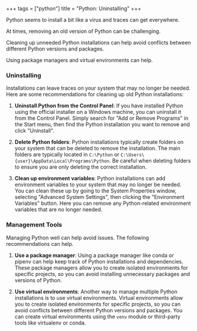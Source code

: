 +++
tags = ["python"]
title = "Python: Uninstalling"
+++


Python seems to install a bit like a virus and traces can get everywhere.

At times, removing an old version of Python can be challenging. 

Cleaning up unneeded Python installations can help avoid conflicts between different Python versions and packages.

Using package managers and virtual environments can help.

### Uninstalling

Installations can leave traces on your system that may no longer be needed. 
Here are some recommendations for cleaning up old Python installations:

1. **Uninstall Python from the Control Panel**: If you have installed 
Python using the official installer on a Windows machine, 
you can uninstall it from the Control Panel. Simply search for 
"Add or Remove Programs" in the Start menu, then find the Python 
installation you want to remove and click "Uninstall".

2. **Delete Python folders**: Python installations typically create 
folders on your system that can be deleted to remove the installation. 
The main folders are typically located in `C:\Python` 
or `C:\Users\{user}\AppData\Local\Programs\Python`. 
Be careful when deleting folders to ensure you are only deleting the 
correct installation.

3. **Clean up environment variables**: Python installations can 
add environment variables to your system that may no longer be needed. 
You can clean these up by going to the System Properties window, 
selecting "Advanced System Settings", then clicking the 
"Environment Variables" button. Here you can remove any Python-related 
environment variables that are no longer needed.


### Management Tools

Managing Python well can help avoid issues. The following recommendations can help. 

1. **Use a package manager**: Using a package manager like conda or pipenv 
can help keep track of Python installations and dependencies. 
These package managers allow you to create isolated environments for 
specific projects, so you can avoid installing unnecessary packages and 
versions of Python.

2. **Use virtual environments**: Another way to manage multiple Python 
installations is to use virtual environments. Virtual environments 
allow you to create isolated environments for specific projects, 
so you can avoid conflicts between different Python versions and packages. 
You can create virtual environments using the `venv` module or 
third-party tools like virtualenv or conda.



